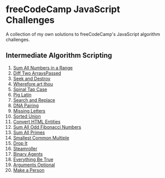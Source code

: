 # freeCodeCamp JavaScript Challenges

A collection of my own solutions to freeCodeCamp's JavaScript algorithm challenges.

## Intermediate Algorithm Scripting

1. [Sum All Numbers in a Range]()
2. [Diff Two ArraysPassed]()
3. [Seek and Destroy]()
4. [Wherefore art thou]()
5. [Spinal Tap Case](spinal-case.js)
6. [Pig Latin](pig-latin.js)
7. [Search and Replace](search-and-replace.js)
8. [DNA Pairing](dna-pairing.js)
9. [Missing Letters](missing-letters.js)
10. [Sorted Union](sorted-union.js)
11. [Convert HTML Entities](convert-html-entities.js)
12. [Sum All Odd Fibonacci Numbers](sum-odd-fibonacci.js)
13. [Sum All Primes](sum-all-primes.js)
14. [Smallest Common Multiple](smallest-common-multiple.js)
15. [Drop It](drop-it.js)
16. [Steamroller](steamroller.js)
17. [Binary Agents](binary-agents.js)
18. [Everything Be True](everything-be-true.js)
19. [Arguments Optional](arguments-optional.js)
20. [Make a Person](make-a-person.js)
